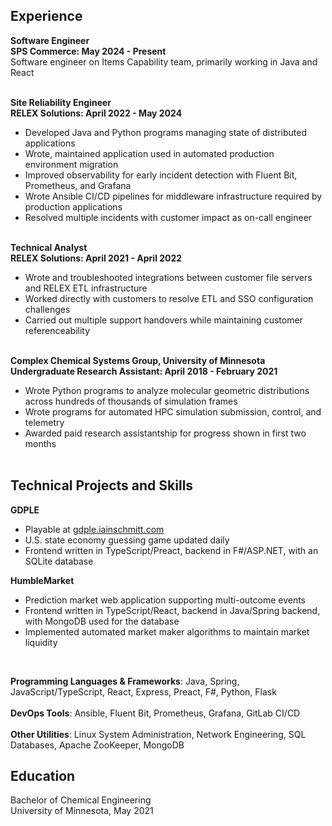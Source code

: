 ## Experience

**Software Engineer**<br>
**SPS Commerce: May 2024 - Present**<br>
Software engineer on Items Capability team, primarily working in Java and React
<br><br>

**Site Reliability Engineer**<br>
**RELEX Solutions: April 2022 - May 2024**<br>

- Developed Java and Python programs managing state of distributed applications
- Wrote, maintained application used in automated production environment migration
- Improved observability for early incident detection with Fluent Bit, Prometheus, and Grafana
- Wrote Ansible CI/CD pipelines for middleware infrastructure required by production applications
- Resolved multiple incidents with customer impact as on-call engineer
  <br><br>

**Technical Analyst**<br>
**RELEX Solutions: April 2021 - April 2022**<br>

- Wrote and troubleshooted integrations between customer file servers and RELEX ETL infrastructure
- Worked directly with customers to resolve ETL and SSO configuration challenges
- Carried out multiple support handovers while maintaining customer referenceability
  <br><br>

**Complex Chemical Systems Group, University of Minnesota**<br>
**Undergraduate Research Assistant: April 2018 - February 2021**<br>

- Wrote Python programs to analyze molecular geometric distributions across hundreds of thousands of simulation frames
- Wrote programs for automated HPC simulation submission, control, and telemetry
- Awarded paid research assistantship for progress shown in first two months
  <br><br>

## Technical Projects and Skills

**GDPLE**

- Playable at [gdple.iainschmitt.com](https://gdple.iainschmitt.com)
- U.S. state economy guessing game updated daily
- Frontend written in TypeScript/Preact, backend in F#/ASP.NET, with an SQLite database

**HumbleMarket**

- Prediction market web application supporting multi-outcome events
- Frontend written in TypeScript/React, backend in Java/Spring backend, with MongoDB used for the database
- Implemented automated market maker algorithms to maintain market liquidity
<br>

**Programming Languages & Frameworks**: Java, Spring, JavaScript/TypeScript, React, Express, Preact, F#, Python, Flask
<br><br>
**DevOps Tools**: Ansible, Fluent Bit, Prometheus, Grafana, GitLab CI/CD
<br><br>
**Other Utilities**: Linux System Administration, Network Engineering, SQL Databases, Apache ZooKeeper, MongoDB
<br>

## Education

Bachelor of Chemical Engineering<br>
University of Minnesota, May 2021<br>
<br><br>
